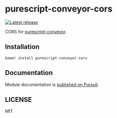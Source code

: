 # purescript-conveyor-cors

[![Latest release](http://img.shields.io/github/release/oreshinya/purescript-conveyor-cors.svg)](https://github.com/oreshinya/purescript-conveyor-cors/releases)

CORS for [purescript-conveyor](https://github.com/oreshinya/purescript-conveyor).

## Installation

```
bower install purescript-conveyor-cors
```

## Documentation

Module documentation is [published on Pursuit](http://pursuit.purescript.org/packages/purescript-conveyor-cors).

## LICENSE

MIT
